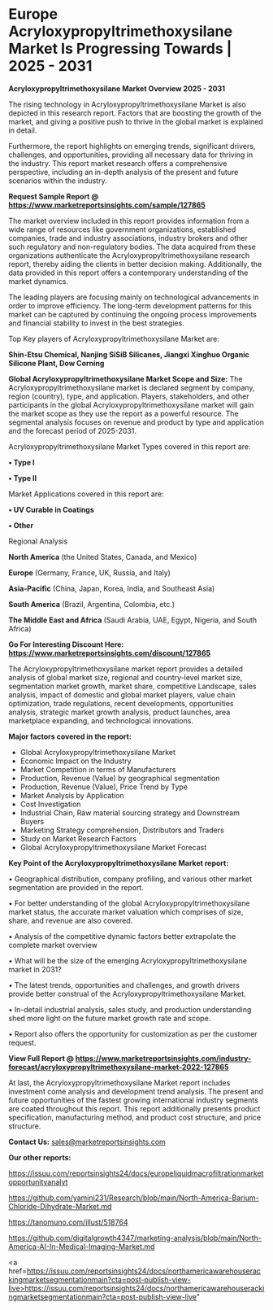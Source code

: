 # Europe Acryloxypropyltrimethoxysilane Market Is Progressing Towards | 2025 - 2031

<Strong> Acryloxypropyltrimethoxysilane Market Overview 2025 - 2031</strong>

The rising technology in Acryloxypropyltrimethoxysilane Market is also depicted in this research report. Factors that are boosting the growth of the market, and giving a positive push to thrive in the global market is explained in detail.

Furthermore, the report highlights on emerging trends, significant drivers, challenges, and opportunities, providing all necessary data for thriving in the industry. This report market research offers a comprehensive perspective, including an in-depth analysis of the present and future scenarios within the industry.

<strong>Request Sample Report @ <a href=https://www.marketreportsinsights.com/sample/127865>https://www.marketreportsinsights.com/sample/127865</a></strong>

The market overview included in this report provides information from a wide range of resources like government organizations, established companies, trade and industry associations, industry brokers and other such regulatory and non-regulatory bodies. The data acquired from these organizations authenticate the Acryloxypropyltrimethoxysilane research report, thereby aiding the clients in better decision making. Additionally, the data provided in this report offers a contemporary understanding of the market dynamics.

The leading players are focusing mainly on technological advancements in order to improve efficiency. The long-term development patterns for this market can be captured by continuing the ongoing process improvements and financial stability to invest in the best strategies.

Top Key players of Acryloxypropyltrimethoxysilane Market are:

<strong>Shin-Etsu Chemical, Nanjing SiSiB Silicanes, Jiangxi Xinghuo Organic Silicone Plant, Dow Corning</strong>

<strong><b>Global Acryloxypropyltrimethoxysilane Market Scope and Size:</b></strong>
The Acryloxypropyltrimethoxysilane market is declared segment by company, region (country), type, and application. Players, stakeholders, and other participants in the global Acryloxypropyltrimethoxysilane market will gain the market scope as they use the report as a powerful resource. The segmental analysis focuses on revenue and product by type and application and the forecast period of 2025-2031.

Acryloxypropyltrimethoxysilane Market Types covered in this report are:

<strong>• Type I

• Type II</strong>

Market Applications covered in this report are:

<strong>• UV Curable in Coatings

• Other</strong> 

Regional Analysis

<strong>North America</strong> (the United States, Canada, and Mexico)

<strong>Europe</strong> (Germany, France, UK, Russia, and Italy)

<strong>Asia-Pacific</strong> (China, Japan, Korea, India, and Southeast Asia)

<strong>South America</strong> (Brazil, Argentina, Colombia, etc.)

<strong>The Middle East and Africa</strong> (Saudi Arabia, UAE, Egypt, Nigeria, and South Africa)

<strong>Go For Interesting Discount Here: <a href=https://www.marketreportsinsights.com/discount/127865>https://www.marketreportsinsights.com/discount/127865</a></strong>

The Acryloxypropyltrimethoxysilane market report provides a detailed analysis of global market size, regional and country-level market size, segmentation market growth, market share, competitive Landscape, sales analysis, impact of domestic and global market players, value chain optimization, trade regulations, recent developments, opportunities analysis, strategic market growth analysis, product launches, area marketplace expanding, and technological innovations.

<strong><b>Major factors covered in the report:</b></strong>
<ul>
  <li>Global Acryloxypropyltrimethoxysilane Market </li>
  <li>Economic Impact on the Industry</li>
  <li>Market Competition in terms of Manufacturers</li>
  <li>Production, Revenue (Value) by geographical segmentation</li>
  <li>Production, Revenue (Value), Price Trend by Type</li>
  <li>Market Analysis by Application</li>
  <li>Cost Investigation</li>
  <li>Industrial Chain, Raw material sourcing strategy and Downstream Buyers</li>
  <li>Marketing Strategy comprehension, Distributors and Traders</li>
  <li>Study on Market Research Factors</li>
  <li>Global Acryloxypropyltrimethoxysilane Market Forecast</li>
</ul>

<strong><b>Key Point of the Acryloxypropyltrimethoxysilane Market report:</b></strong>

• Geographical distribution, company profiling, and various other market segmentation are provided in the report.

• For better understanding of the global Acryloxypropyltrimethoxysilane market status, the accurate market valuation which comprises of size, share, and revenue are also covered.

• Analysis of the competitive dynamic factors better extrapolate the complete market overview

• What will be the size of the emerging Acryloxypropyltrimethoxysilane market in 2031?

• The latest trends, opportunities and challenges, and growth drivers provide better construal of the Acryloxypropyltrimethoxysilane Market.

• In-detail industrial analysis, sales study, and production understanding shed more light on the future market growth rate and scope.

• Report also offers the opportunity for customization as per the customer request.

<strong><b>View Full Report @ <a href=https://www.marketreportsinsights.com/industry-forecast/acryloxypropyltrimethoxysilane-market-2022-127865>https://www.marketreportsinsights.com/industry-forecast/acryloxypropyltrimethoxysilane-market-2022-127865</a></b></strong>


At last, the Acryloxypropyltrimethoxysilane Market report includes investment come analysis and development trend analysis. The present and future opportunities of the fastest growing international industry segments are coated throughout this report. This report additionally presents product specification, manufacturing method, and product cost structure, and price structure.

<strong>Contact Us:</strong>
sales@marketreportsinsights.com

<strong>Our other reports:</strong>

<a href=https://issuu.com/reportsinsights24/docs/europeliquidmacrofiltrationmarketopportunityanalyt>https://issuu.com/reportsinsights24/docs/europeliquidmacrofiltrationmarketopportunityanalyt</a>

<a href=https://github.com/yamini231/Research/blob/main/North-America-Barium-Chloride-Dihydrate-Market.md>https://github.com/yamini231/Research/blob/main/North-America-Barium-Chloride-Dihydrate-Market.md</a>

<a href=https://tanomuno.com/illust/518764>https://tanomuno.com/illust/518764</a>

<a href=https://github.com/digitalgrowth4347/marketing-analysis/blob/main/North-America-AI-In-Medical-Imaging-Market.md>https://github.com/digitalgrowth4347/marketing-analysis/blob/main/North-America-AI-In-Medical-Imaging-Market.md</a>

<a href=https://issuu.com/reportsinsights24/docs/northamericawarehouserackingmarketsegmentationmain?cta=post-publish-view-live>https://issuu.com/reportsinsights24/docs/northamericawarehouserackingmarketsegmentationmain?cta=post-publish-view-live</a>"
